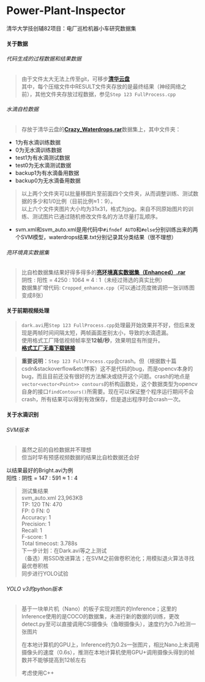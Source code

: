 # Power-Plant-Inspector
清华大学技创辅82项目：电厂巡检机器小车研究数据集

#### 关于数据
###### 代码生成的过程数据和结果数据
> 由于文件太大无法上传至git，可移步[**清华云盘**](https://cloud.tsinghua.edu.cn/#group/4445/lib/76d50336-c98e-49a0-a3df-7415cc6f3f19)  
其中，每个压缩文件中RESULT文件夹存放的是最终结果（神经网络之前），其他文件夹存放过程数据，参见`Step 123 FullProcess.cpp` 

###### 水滴自检数据
> 存放于清华云盘的[**Crazy_Waterdrops.rar**](https://cloud.tsinghua.edu.cn/lib/76d50336-c98e-49a0-a3df-7415cc6f3f19/file/Crazy_Waterdrops.rar)数据集上，其中文件夹：
- 1为有水滴训练数据
- 0为无水滴训练数据
- test1为有水滴测试数据
- test0为无水滴测试数据 
- backup1为有水滴备用数据
- backup0为无水滴备用数据
> 以上两个文件夹可以批量移图片至前面四个文件夹，从而调整训练、测试数据的多少和1/0比例（目前比例≈1：9）。  
> 以上六个文件夹图片大小均为31x31，格式为jpg。来自不同原始图片的训练、测试图片已通过随机修改文件名的方法尽量打乱顺序。
- svm.xml和svm_auto.xml是用代码中`#ifndef AUTO`和`#else`分别训练出来的两个SVM模型，waterdrops结果.txt分别记录其分类结果（很不理想）

###### 亮环境真实数据集
> 比自检数据集结果好得多得多的[**亮环境真实数据集（Enhanced）.rar**](https://cloud.tsinghua.edu.cn/lib/76d50336-c98e-49a0-a3df-7415cc6f3f19/file/%E4%BA%AE%E7%8E%AF%E5%A2%83%E7%9C%9F%E5%AE%9E%E6%95%B0%E6%8D%AE%E9%9B%86%EF%BC%88Enhanced%EF%BC%89.rar)  
阴性 : 阳性 = 4250 : 1064 ≈ 4 : 1（未经过筛选的真实比例）  
数据集扩增代码: `Cropped_enhance.cpp`（可以通过亮度微调把一张训练图变成8张）
  
#### 关于前期视频处理

> `dark.avi`用`Step 123 FullProcess.cpp`处理最开始效果并不好，但后来发现是两帧时间间隔太短，两帧画面差别太小，导致的水滴遗漏。   
使用格式工厂降低视频帧率至**12帧/秒**，效果明显有所提升。  
[**格式工厂无毒下载链接**](http://soft.onlinedown.net/soft/983615.htm)  

> **重要说明**：`Step 123 FullProcess.cpp`会crash。但（根据数十篇csdn&stackoverflow&etc博客）这不是代码的bug，而是opencv本身的bug，而且目前还没有很好的方法解决或绕开这个问题。crash的地点是`vector<vector<Point>> contours`的析构函数处，这个数据类型为opencv自身的接口`findContours()`所需要。现在可以保证整个程序运行期间不会crash，所有结果可以得到有效保存，但是退出程序时会crash一次。

#### 关于水滴识别

###### SVM版本
> 虽然之前的自检数据并不理想  
但当时早有预感视频数据的结果比自检数据还会好  
>  
以结果最好的Bright.avi为例  
阳性 : 阴性 = 147 : 591 ≈ 1 : 4  
>
>测试集结果  
svm_auto.xml 23,963KB  
TP: 120 TN: 470  
FP: 0 FN: 0  
Accuracy: 1  
Precision: 1  
Recall: 1  
F-score: 1  
Total timecost: 3.788s  
>下一步计划：在Dark.avi等之上测试  
（备选）用SSD改进算法；在SVM之前做卷积池化；用模拟退火算法寻找最优卷积核  
同步进行YOLO试验


###### YOLO v3的python版本
> 基于一块单片机（Nano）的板子实现对图片的Inference；这里的Inference使用的是COCO的数据集，未进行新的数据的训练，更改detect.py至可以直接调用CSI摄像头（鱼眼摄像头），速度约为0.7s检测一张图片
>
> 在本地计算机的GPU上，Inference约为0.2s一张图片，相比Nano上未调用摄像头的速度（0.6s），推测在本地计算机使用GPU+调用摄像头得到的帧数并不能够提高到12帧左右
>
>考虑使用C++
